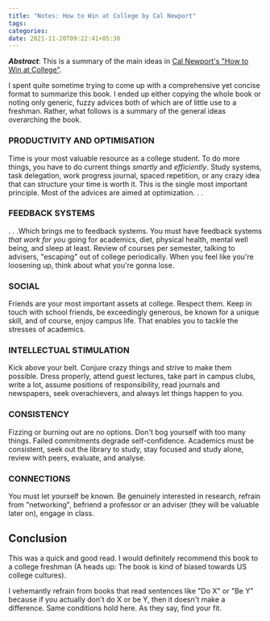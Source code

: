 ```yaml
---
title: "Notes: How to Win at College by Cal Newport"
tags:
categories: 
date: 2021-11-20T09:22:41+05:30
---  
```


**_Abstract_**: This is a summary of the main ideas in [Cal Newport's "How to Win at College"][0].

I spent quite sometime trying to come up with a comprehensive yet concise format to summarize this book. I ended up either copying the whole book or noting only generic, fuzzy advices both of which are of little use to a freshman. Rather, what follows is a summary of the general ideas overarching the book. 

### PRODUCTIVITY AND OPTIMISATION  
Time is your most valuable resource as a college student. To do more things, you have to do current things _smartly_ and _efficiently_. Study systems, task delegation, work progress journal, spaced repetition, or any crazy idea that can structure your time is worth it. This is the single most important principle. Most of the advices are aimed at optimization. . .  

### FEEDBACK SYSTEMS 
. . .Which brings me to feedback systems. You must have feedback systems _that work for you_ going for academics, diet, physical health, mental well being, and sleep at least. Review of courses per semester, talking to advisers, "escaping" out of college periodically. When you feel like you're loosening up, think about what you're gonna lose.   

### SOCIAL   
Friends are your most important assets at college. Respect them. Keep in touch with school friends, be exceedingly generous, be known for a unique skill, and of course, enjoy campus life. That enables you to tackle the stresses of academics.  

### INTELLECTUAL STIMULATION 
Kick above your belt. Conjure crazy things and strive to make them possible. Dress properly, attend guest lectures, take part in campus clubs, write a lot, assume positions of responsibility, read journals and newspapers, seek overachievers, and always let things happen to you.   

### CONSISTENCY  
Fizzing or burning out are no options. Don't bog yourself with too many things. Failed commitments degrade self-confidence. Academics must be consistent, seek out the library to study, stay focused and study alone, review with peers, evaluate, and analyse.   

### CONNECTIONS   
You must let yourself be known. Be genuinely interested in research, refrain from "networking", befriend a professor or an adviser (they will be valuable later on), engage in class.   

## Conclusion   

This was a quick and good read. I would definitely recommend this book to a college freshman (A heads up: The book is kind of biased towards US college cultures).   

I vehemantly refrain from books that read sentences like "Do X" or "Be Y" because if you actually don't do X or be Y, then it doesn't make a difference. Same conditions hold here. As they say, find your fit.   

<!-- 
Don't Do All of Your Reading
Create a Sunday Ritual
Drop Classes Every Semester
Start Long-Term Projects the Day They Are Assigned
Make Your Bed
Apply to Ten Scholarships a Year
Build Study Systems
Befriend a Professor
Become a Club President
Read a Newspaper Every Day
Do One Thing Better Than Anyone Else You Know
Avoid Daily To-Do Lists
Learn to Give Up
Never Nap
Sign Up for Something Your First Week
Always Be Working on a “Grand Project”
Take Art History and Astronomy
Blow the Curve Once a Term
Ask One Question at Every Lecture
Jump into Research as Soon as Possible
Pay Your Dues
Study in Fifty-Minute Chunks
Schedule Your Free Time
Dress Nicely for Class
Decorate Your Room
Start Studying Two Weeks in Advance
Write Outside of Class
Eat Alone Twice a Day
Find an Escape
Take Hard Courses Early On
Don't Study in Your Room
Don't Study in Groups
Join an Honors Program
Do Schoolwork Every Day
Attend Guest Lectures
Exercise Five Days a Week
Stay in Touch
Tack on an Extra Major or Minor
Meet Often with Your Adviser
Don't Get a Normal Job
Use Three Days to Write a Paper
Don't Undersleep, Don't Oversleep
Relax Before Exams
Make Friends Your #1 Priority
Don't Binge Drink
Ignore Your Classmates' Grades
Seek Out Phenomenal Achievers
Learn to Listen
Never Pull an All-Nighter
Laugh Every Day
Use High-Quality Notebooks
Keep a Work-Progress Journal
Seek Out Fun
Inflate Your Ambition
Get Involved with Your Major Department
Care About Your Grades, Ignore Your G.P.A.
Always Go to Class
Set Arbitrary Deadlines
Eat Healthy
Volunteer Quietly
Write as if Going for a Pulitzer
Attend Political Rallies
Maximize Your Summers
Choose Goals, Explore Routes
Don't Take Breaks Between Classes
Don't Network
Publish Op-Eds
Use a Filing Cabinet
Find a Secret Study Space
Study with the Quiz-and-Recall Method
Empty Your In-Box
Relax Before Sleep
Start Fast, End Slow
Spend a Semester Studying Abroad
“Don't Have No Regrets” -->

[0]: https://www.goodreads.com/book/show/253197.How_to_Win_at_College